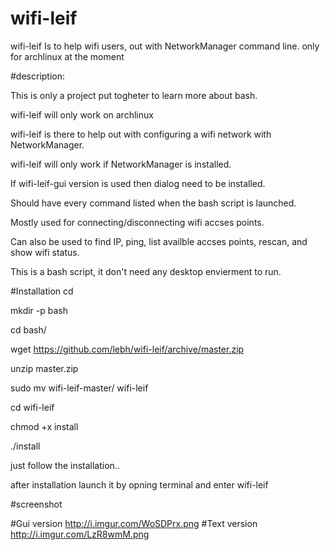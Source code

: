 # wifi-leif
wifi-leif Is to help wifi users, out with NetworkManager command line.
only for archlinux at the moment


#description:

  This is only a project put togheter to learn more about bash.

  wifi-leif will only work on archlinux

  wifi-leif is there to help out with configuring a wifi network with NetworkManager.
  
  wifi-leif will only work if NetworkManager is installed.
  
  If wifi-leif-gui version is used then dialog need to  be installed.
  
  Should have every command listed when the bash script is launched.
  
  Mostly used for connecting/disconnecting wifi accses points.
  
  Can also be used to find IP, ping, list availble accses points, rescan, and show wifi status. 
  
  This is a bash script, it don't need any desktop envierment to run.
  

#Installation
cd

mkdir -p bash

cd bash/

wget https://github.com/lebh/wifi-leif/archive/master.zip

unzip master.zip

sudo mv wifi-leif-master/ wifi-leif

cd wifi-leif

chmod +x install

./install


just follow the installation..


after installation launch it by opning terminal and enter wifi-leif



#screenshot

#Gui version
http://i.imgur.com/WoSDPrx.png
#Text version
http://i.imgur.com/LzR8wmM.png
